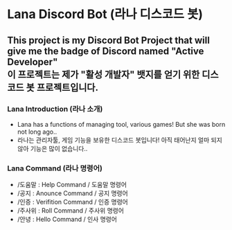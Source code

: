 Lana Discord Bot (라나 디스코드 봇)
================================

This project is my Discord Bot Project that will give me the badge of Discord named "Active Developer"   
이 프로젝트는 제가 "활성 개발자" 뱃지를 얻기 위한 디스코드 봇 프로젝트입니다.
---------------------------------------------------------------------------------------------------------------
  
   
   
### Lana Introduction (라나 소개)
+ Lana has a functions of managing tool, various games! But she was born not long ago..
+ 라나는 관리자툴, 게임 기능을 보유한 디스코드 봇입니다! 아직 태어난지 얼마 되지 않아 기능은 많이 없습니다..
   
   
   
### Lana Command (라나 명령어)
+ /도움말 : Help Command / 도움말 명령어
+ /공지 <Channel> <Message> : Anounce Command / 공지 명령어
+ /인증 : Verifition Command / 인증 명령어
+ /주사위 <Integer> : Roll Command / 주사위 명령어
+ /안녕 : Hello Command / 인사 명령어
